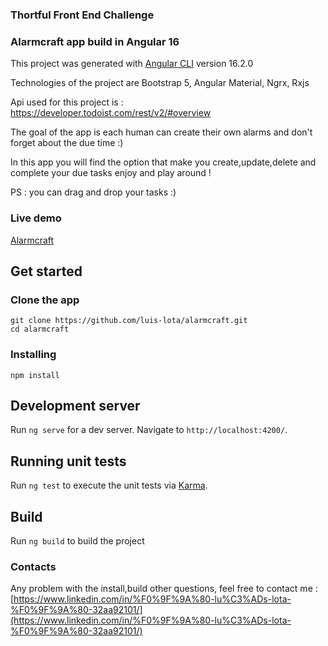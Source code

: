 ### Thortful Front End Challenge
### Alarmcraft app build in Angular 16

This project was generated with [Angular CLI](https://github.com/angular/angular-cli) version 16.2.0

Technologies of the project are Bootstrap 5, Angular Material, Ngrx, Rxjs

Api used for this project is : https://developer.todoist.com/rest/v2/#overview

The goal of the app is each human can create their own alarms and don't forget about the due time :) 

In this app you will find the  option that make you create,update,delete and complete your due tasks enjoy and play around !

PS : you can drag and drop your tasks :)

### Live demo
[Alarmcraft](https://main--steady-pegasus-332dbb.netlify.app/)

## Get started

### Clone the app


```shell
git clone https://github.com/luis-lota/alarmcraft.git
cd alarmcraft
```


### Installing 

```shell
npm install
```

## Development server

Run `ng serve` for a dev server. Navigate to `http://localhost:4200/`.


## Running unit tests

Run `ng test` to execute the unit tests via [Karma](https://karma-runner.github.io).


## Build

Run `ng build` to build the project


### Contacts
Any problem with the install,build other questions, feel free to contact me : [https://www.linkedin.com/in/%F0%9F%9A%80-lu%C3%ADs-lota-%F0%9F%9A%80-32aa92101/](https://www.linkedin.com/in/%F0%9F%9A%80-lu%C3%ADs-lota-%F0%9F%9A%80-32aa92101/)